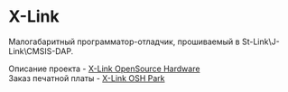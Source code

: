 ﻿# X-Link

Малогабаритный программатор-отладчик, прошиваемый в St-Link\J-Link\CMSIS-DAP.<br>

Описание проекта - [X-Link OpenSource Hardware](http://adelectronics.ru/2018/05/20/x-link-opensource-hardware)<br>
Заказ печатной платы - [X-Link OSH Park](https://oshpark.com/shared_projects/7cA5PhQm)<br>